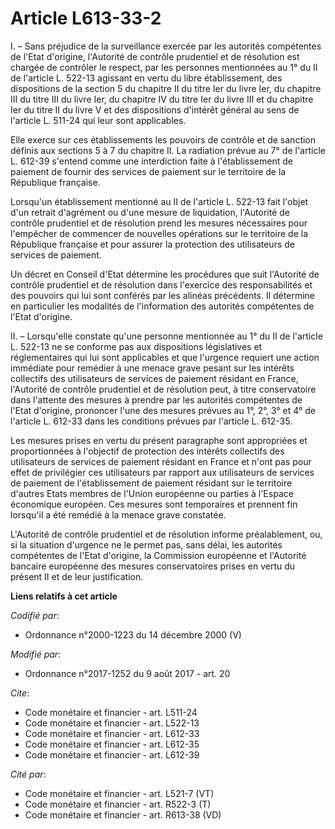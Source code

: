 # Article L613-33-2

I. – Sans préjudice de la surveillance exercée par les autorités compétentes de l'Etat d'origine, l'Autorité de contrôle
prudentiel et de résolution est chargée de contrôler le respect, par les personnes mentionnées au 1° du II de l'article L.
522-13 agissant en vertu du libre établissement, des dispositions de la section 5 du chapitre II du titre Ier du livre Ier,
du chapitre III du titre III du livre Ier, du chapitre IV du titre Ier du livre III et du chapitre Ier du titre II du livre V
et des dispositions d'intérêt général au sens de l'article L. 511-24 qui leur sont applicables.

Elle exerce sur ces établissements les pouvoirs de contrôle et de sanction définis aux sections 5 à 7 du chapitre II. La
radiation prévue au 7° de l'article L. 612-39 s'entend comme une interdiction faite à l'établissement de paiement de fournir
des services de paiement sur le territoire de la République française.

Lorsqu'un établissement mentionné au II de l'article L. 522-13 fait l'objet d'un retrait d'agrément ou d'une mesure de
liquidation, l'Autorité de contrôle prudentiel et de résolution prend les mesures nécessaires pour l'empêcher de commencer de
nouvelles opérations sur le territoire de la République française et pour assurer la protection des utilisateurs de services
de paiement.

Un décret en Conseil d'Etat détermine les procédures que suit l'Autorité de contrôle prudentiel et de résolution dans
l'exercice des responsabilités et des pouvoirs qui lui sont conférés par les alinéas précédents. Il détermine en particulier
les modalités de l'information des autorités compétentes de l'Etat d'origine.

II. – Lorsqu'elle constate qu'une personne mentionnée au 1° du II de l'article L. 522-13 ne se conforme pas aux dispositions
législatives et réglementaires qui lui sont applicables et que l'urgence requiert une action immédiate pour remédier à une
menace grave pesant sur les intérêts collectifs des utilisateurs de services de paiement résidant en France, l'Autorité de
contrôle prudentiel et de résolution peut, à titre conservatoire dans l'attente des mesures à prendre par les autorités
compétentes de l'Etat d'origine, prononcer l'une des mesures prévues au 1°, 2°, 3° et 4° de l'article L. 612-33 dans les
conditions prévues par l'article L. 612-35.

Les mesures prises en vertu du présent paragraphe sont appropriées et proportionnées à l'objectif de protection des intérêts
collectifs des utilisateurs de services de paiement résidant en France et n'ont pas pour effet de privilégier ces
utilisateurs par rapport aux utilisateurs de services de paiement de l'établissement de paiement résidant sur le territoire
d'autres Etats membres de l'Union européenne ou parties à l'Espace économique européen. Ces mesures sont temporaires et
prennent fin lorsqu'il a été remédié à la menace grave constatée.

L'Autorité de contrôle prudentiel et de résolution informe préalablement, ou, si la situation d'urgence ne le permet pas,
sans délai, les autorités compétentes de l'Etat d'origine, la Commission européenne et l'Autorité bancaire européenne des
mesures conservatoires prises en vertu du présent II et de leur justification.

**Liens relatifs à cet article**

_Codifié par_:

  - Ordonnance n°2000-1223 du 14 décembre 2000 (V)

_Modifié par_:

  - Ordonnance n°2017-1252 du 9 août 2017 - art. 20

_Cite_:

  - Code monétaire et financier - art. L511-24
  - Code monétaire et financier - art. L522-13
  - Code monétaire et financier - art. L612-33
  - Code monétaire et financier - art. L612-35
  - Code monétaire et financier - art. L612-39

_Cité par_:

  - Code monétaire et financier - art. L521-7 (VT)
  - Code monétaire et financier - art. R522-3 (T)
  - Code monétaire et financier - art. R613-38 (VD)
